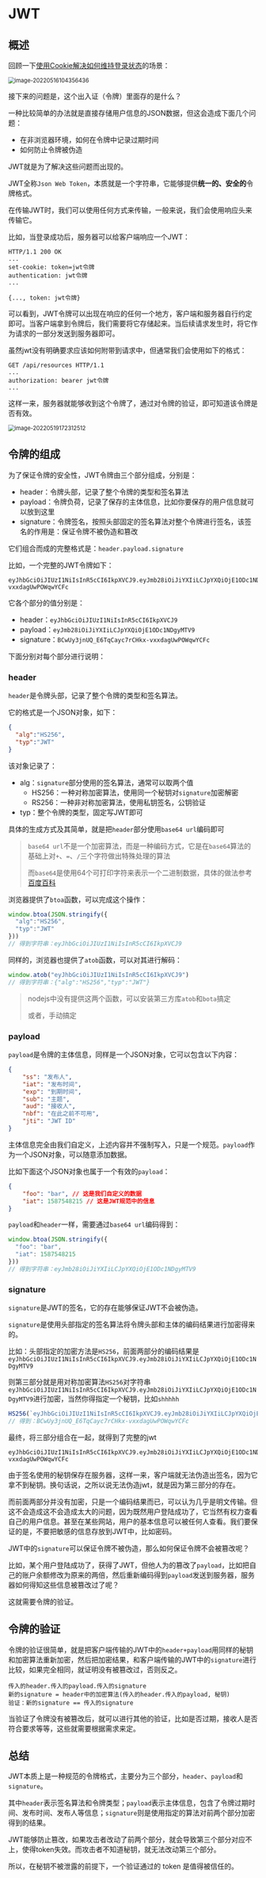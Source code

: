 # JWT

## 概述

回顾一下[使用Cookie解决如何维持登录状态](../浏览器/Cookie.md)的场景：

<img src="https://penguinbucket.obs.cn-southwest-2.myhuaweicloud.com/img/image-20220516104356436.png" alt="image-20220516104356436" style="zoom:80%;" />

接下来的问题是，这个出入证（令牌）里面存的是什么？

一种比较简单的办法就是直接存储用户信息的JSON数据，但这会造成下面几个问题：

- 在非浏览器环境，如何在令牌中记录过期时间
- 如何防止令牌被伪造

JWT就是为了解决这些问题而出现的。

JWT全称`Json Web Token`，本质就是一个字符串，它能够提供**统一的、安全的**令牌格式。

在传输JWT时，我们可以使用任何方式来传输，一般来说，我们会使用响应头来传输它。

比如，当登录成功后，服务器可以给客户端响应一个JWT：

```http
HTTP/1.1 200 OK
...
set-cookie: token=jwt令牌
authentication: jwt令牌
...

{..., token: jwt令牌}
```

可以看到，JWT令牌可以出现在响应的任何一个地方，客户端和服务器自行约定即可。当客户端拿到令牌后，我们需要将它存储起来。当后续请求发生时，将它作为请求的一部分发送到服务器即可。

虽然jwt没有明确要求应该如何附带到请求中，但通常我们会使用如下的格式：

```http
GET /api/resources HTTP/1.1
...
authorization: bearer jwt令牌
...
```

这样一来，服务器就能够收到这个令牌了，通过对令牌的验证，即可知道该令牌是否有效。

<img src="https://penguinbucket.obs.cn-southwest-2.myhuaweicloud.com/img/image-20220519172312512.png" alt="image-20220519172312512" style="zoom:80%;" />

## 令牌的组成

为了保证令牌的安全性，JWT令牌由三个部分组成，分别是：

- header：令牌头部，记录了整个令牌的类型和签名算法
- payload：令牌负荷，记录了保存的主体信息，比如你要保存的用户信息就可以放到这里
- signature：令牌签名，按照头部固定的签名算法对整个令牌进行签名，该签名的作用是：保证令牌不被伪造和篡改

它们组合而成的完整格式是：`header.payload.signature`

比如，一个完整的JWT令牌如下：

```
eyJhbGciOiJIUzI1NiIsInR5cCI6IkpXVCJ9.eyJmb28iOiJiYXIiLCJpYXQiOjE1ODc1NDgyMTV9.BCwUy3jnUQ_E6TqCayc7rCHkx-vxxdagUwPOWqwYCFc
```

它各个部分的值分别是：

- header：`eyJhbGciOiJIUzI1NiIsInR5cCI6IkpXVCJ9`
- payload：`eyJmb28iOiJiYXIiLCJpYXQiOjE1ODc1NDgyMTV9`
- signature：`BCwUy3jnUQ_E6TqCayc7rCHkx-vxxdagUwPOWqwYCFc`

下面分别对每个部分进行说明：

### header

`header`是令牌头部，记录了整个令牌的类型和签名算法。

它的格式是一个JSON对象，如下：

```json
{
  "alg":"HS256",
  "typ":"JWT"
}
```

该对象记录了：

- alg：`signature`部分使用的签名算法，通常可以取两个值
  - HS256：一种对称加密算法，使用同一个秘钥对`signature`加密解密
  - RS256：一种非对称加密算法，使用私钥签名，公钥验证
- typ：整个令牌的类型，固定写JWT即可

具体的生成方式及其简单，就是把`header`部分使用`base64 url`编码即可

> `base64 url`不是一个加密算法，而是一种编码方式，它是在`base64`算法的基础上对`+`、`=`、`/`三个字符做出特殊处理的算法
>
> 而`base64`是使用64个可打印字符来表示一个二进制数据，具体的做法参考[百度百科](https://gitee.com/link?target=https%3A%2F%2Fbaike.baidu.com%2Fitem%2Fbase64%2F8545775%3Ffr%3Daladdin)

浏览器提供了`btoa`函数，可以完成这个操作：

```js
window.btoa(JSON.stringify({
  "alg":"HS256",
  "typ":"JWT"
}))
// 得到字符串：eyJhbGciOiJIUzI1NiIsInR5cCI6IkpXVCJ9
```

同样的，浏览器也提供了`atob`函数，可以对其进行解码：

```js
window.atob("eyJhbGciOiJIUzI1NiIsInR5cCI6IkpXVCJ9")
// 得到字符串：{"alg":"HS256","typ":"JWT"}
```

> nodejs中没有提供这两个函数，可以安装第三方库`atob`和`bota`搞定
>
> 或者，手动搞定

### payload

`payload`是令牌的主体信息，同样是一个JSON对象，它可以包含以下内容：

```json
{
	"ss": "发布人",
	"iat": "发布时间",
	"exp": "到期时间",
	"sub": "主题",
 	"aud": "接收人",
 	"nbf": "在此之前不可用",
 	"jti": "JWT ID"
}
```

主体信息完全由我们自定义，上述内容并不强制写入，只是一个规范。`payload`作为一个JSON对象，可以随意添加数据。

比如下面这个JSON对象也属于一个有效的`payload`：

```json
{
	"foo": "bar", // 这是我们自定义的数据
	"iat": 1587548215 // 这是JWT规范中的信息
}
```

`payload`和`header`一样，需要通过`base64 url`编码得到：

```js
window.btoa(JSON.stringify({
  "foo": "bar",
  "iat": 1587548215
}))
// 得到字符串：eyJmb28iOiJiYXIiLCJpYXQiOjE1ODc1NDgyMTV9
```

### signature

`signature`是JWT的签名，它的存在能够保证JWT不会被伪造。

`signature`是使用头部指定的签名算法将令牌头部和主体的编码结果进行加密得来的。

比如：头部指定的加密方法是`HS256`，前面两部分的编码结果是`eyJhbGciOiJIUzI1NiIsInR5cCI6IkpXVCJ9.eyJmb28iOiJiYXIiLCJpYXQiOjE1ODc1NDgyMTV9`

则第三部分就是用对称加密算法`HS256`对字符串`eyJhbGciOiJIUzI1NiIsInR5cCI6IkpXVCJ9.eyJmb28iOiJiYXIiLCJpYXQiOjE1ODc1NDgyMTV9`进行加密，当然你得指定一个秘钥，比如`shhhhh`

```js
HS256(`eyJhbGciOiJIUzI1NiIsInR5cCI6IkpXVCJ9.eyJmb28iOiJiYXIiLCJpYXQiOjE1ODc1NDgyMTV9`, "shhhhh")
// 得到：BCwUy3jnUQ_E6TqCayc7rCHkx-vxxdagUwPOWqwYCFc
```

最终，将三部分组合在一起，就得到了完整的jwt

```
eyJhbGciOiJIUzI1NiIsInR5cCI6IkpXVCJ9.eyJmb28iOiJiYXIiLCJpYXQiOjE1ODc1NDgyMTV9.BCwUy3jnUQ_E6TqCayc7rCHkx-vxxdagUwPOWqwYCFc
```

由于签名使用的秘钥保存在服务器，这样一来，客户端就无法伪造出签名，因为它拿不到秘钥。换句话说，之所以说无法伪造jwt，就是因为第三部分的存在。

而前面两部分并没有加密，只是一个编码结果而已，可以认为几乎是明文传输。但这不会造成这不会造成太大的问题，因为既然用户登陆成功了，它当然有权力查看自己的用户信息。甚至在某些网站，用户的基本信息可以被任何人查看。我们要保证的是，不要把敏感的信息存放到JWT中，比如密码。

JWT中的`signature`可以保证令牌不被伪造，那么如何保证令牌不会被篡改呢？

比如，某个用户登陆成功了，获得了JWT，但他人为的篡改了`payload`，比如把自己的账户余额修改为原来的两倍，然后重新编码得到`payload`发送到服务器，服务器如何得知这些信息被篡改过了呢？

这就需要令牌的验证。

## 令牌的验证

令牌的验证很简单，就是把客户端传输的JWT中的`header+payload`用同样的秘钥和加密算法重新加密，然后把加密结果，和客户端传输的JWT中的`signature`进行比较，如果完全相同，就证明没有被篡改过，否则反之。

```
传入的header.传入的payload.传入的signature
新的signature = header中的加密算法(传入的header.传入的payload, 秘钥)
验证：新的signature == 传入的signature
```

当验证了令牌没有被篡改后，就可以进行其他的验证，比如是否过期，接收人是否符合要求等等，这些就需要根据需求来定。

## 总结

JWT本质上是一种规范的令牌格式，主要分为三个部分，`header`、`payload`和`signature`。

其中`header`表示签名算法和令牌类型；`payload`表示主体信息，包含了令牌过期时间、发布时间、发布人等信息；`signature`则是使用指定的算法对前两个部分加密得到的结果。

JWT能够防止篡改，如果攻击者改动了前两个部分，就会导致第三个部分对应不上，使得token失效。而攻击者不知道秘钥，就无法改动第三个部分。

所以，在秘钥不被泄露的前提下，一个验证通过的 token 是值得被信任的。


